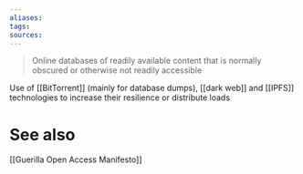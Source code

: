 ```yaml
---
aliases: 
tags: 
sources: 
---
```

>  Online databases of readily available content that is normally obscured or otherwise not readily accessible

Use of [[BitTorrent]] (mainly for database dumps), [[dark web]] and [[IPFS]] technologies to increase their resilience or distribute loads

# See also
[[Guerilla Open Access Manifesto]]